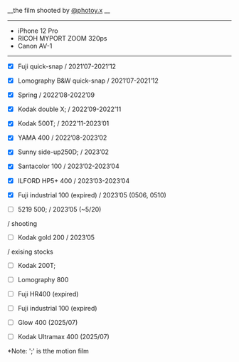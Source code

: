 __the film shooted by [@photoy.x](http://www.instagram.com/photoy.x)  __


---
* iPhone 12 Pro 
* RICOH MYPORT ZOOM 320ps
* Canon AV-1
---
- [X] Fuji quick-snap / 2021’07-2021’12  
- [X] Lomography B&W quick-snap / 2021’07-2021’12  
- [X] Spring / 2022’08-2022’09  
- [X] Kodak double X; / 2022’09-2022’11  
- [X] Kodak 500T; / 2022’11-2023’01  
- [X] YAMA 400 / 2022’08-2023’02  
- [X] Sunny side-up250D; / 2023’02  
- [X] Santacolor 100 / 2023’02-2023’04  
- [X] ILFORD HP5+ 400 / 2023’03-2023’04  
- [X] Fuji industrial 100 (expired) / 2023’05 (0506, 0510)  
- [ ] 5219 500; / 2023’05 (~5/20)


/ shooting  
- [ ] Kodak gold 200 / 2023’05


/ exising stocks  
- [ ] Kodak 200T;  
- [ ] Lomography 800  
- [ ] Fuji HR400 (expired)  
- [ ] Fuji industrial 100 (expired)  
- [ ] Glow 400 (2025/07)  
- [ ] Kodak Ultramax 400 (2025/07)   


*Note: ';' is tthe motion film